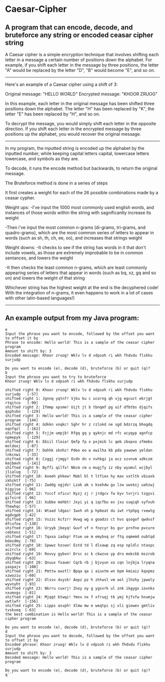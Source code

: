 # Caesar-Cipher
## A program that can encode, decode, and bruteforce any string or encoded ceasar cipher string




A Caesar cipher is a simple encryption technique that involves shifting each letter in a message a certain number of positions down the alphabet. For example, if you shift each letter in the message by three positions, the letter "A" would be replaced by the letter "D", "B" would become "E", and so on.

---
Here's an example of a Caesar cipher using a shift of 3:

Original message: "HELLO WORLD"
Encrypted message: "KHOOR ZRUOG"

In this example, each letter in the original message has been shifted three positions down the alphabet. The letter "H" has been replaced by "K", the letter "E" has been replaced by "H", and so on.

To decrypt the message, you would simply shift each letter in the opposite direction. If you shift each letter in the encrypted message by three positions up the alphabet, you would recover the original message.

---

In my program, the inputted string is encoded up the alphabet by the inputted number, while keeping capital letters capital, lowercase letters lowercase, and symbols as they are.

To decode, it runs the encode method but backwards, to return the original message.

The Bruteforce method is done in a series of steps

It first creates a weight for each of the 26 possible combinations made by a ceasar cypher.

Weight ups:
-I've input the 1000 most commonly used english words, and instances of those words within the string with sagnificantly increase its weight

-Then i've input the most common n-grams (di-grams, tri-grams, and quadro-grams), which are the most common series of letters to appear in words (such as sh, th, ch, ee, oo), and increases that strings weight

Weight downs:
-It checks to see if the string has words in it that don't include vowels, as those are extremely improbable to be in common sentances, and lowers the weight

-It then checks the least common n-grams, which are least commonly appearing series of letters that appear in words (such as bq, xz, gq and so on) and lowers the weight of that string

Whichever string has the highest weight at the end is the decyphered code! With the integration of n-grams, it even happens to work in a lot of cases with other latin-based languages!)


---

## An example output from my Java program:
```Do you want to encode (e), decode (d), bruteforce (b) or quit (q)?
e
Input the phrase you want to encode, followed by the offset you want to offset it by
Phrase to encode: Hello world! This is a sample of the ceasar cipher program
Amount to shift by: 3
Encoded message: Khoor zruog! Wklv lv d vdpsoh ri wkh fhdvdu flskhu surjudp

Do you want to encode (e), decode (d), bruteforce (b) or quit (q)?
b
Input the phrase you want to try to bruteforce
Khoor zruog! Wklv lv d vdpsoh ri wkh fhdvdu flskhu surjudp

shifted right 0: Khoor zruog! Wklv lv d vdpsoh ri wkh fhdvdu flskhu surjudp   [-57]
shifted right 1: Jgnnq yqtnf! Vjku ku c ucorng qh vjg egcuct ekrjgt rtqitco   [-99]
shifted right 2: Ifmmp xpsme! Uijt jt b tbnqmf pg uif dfbtbs djqifs qsphsbn   [-129]
shifted right 3: Hello world! This is a sample of the ceasar cipher program   [144]
shifted right 4: Gdkkn vnqkc! Sghr hr z rzlokd ne sgd bdzrzq bhogdq oqnfqzl   [-162]
shifted right 5: Fcjjm umpjb! Rfgq gq y qyknjc md rfc acyqyp agnfcp npmepyk   [-129]
shifted right 6: Ebiil tloia! Qefp fp x pxjmib lc qeb zbxpxo zfmebo moldoxj   [-87]
shifted right 7: Dahhk sknhz! Pdeo eo w owilha kb pda yawown yeldan lnkcnwi   [-33]
shifted right 8: Czggj rjmgy! Ocdn dn v nvhkgz ja ocz xzvnvm xdkczm kmjbmvh   [-141]
shifted right 9: Byffi qilfx! Nbcm cm u mugjfy iz nby wyumul wcjbyl jlialug   [-72]
shifted right 10: Axeeh phkew! Mabl bl t ltfiex hy max vxtltk vbiaxk ikhzktf  [-75]
shifted right 11: Zwddg ogjdv! Lzak ak s ksehdw gx lzw uwsksj uahzwj hjgyjse  [-96]
shifted right 12: Yvccf nficu! Kyzj zj r jrdgcv fw kyv tvrjri tzgyvi gifxird  [-96]
shifted right 13: Xubbe mehbt! Jxyi yi q iqcfbu ev jxu suqiqh syfxuh fhewhqc  [-57]
shifted right 14: Wtaad ldgas! Iwxh xh p hpbeat du iwt rtphpg rxewtg egdvgpb  [-42]
shifted right 15: Vszzc kcfzr! Hvwg wg o goadzs ct hvs qsogof qwdvsf dfcufoa  [-138]
shifted right 16: Uryyb jbeyq! Guvf vf n fnzcyr bs gur prnfne pvcure cebtenz  [-51]
shifted right 17: Tqxxa iadxp! Ftue ue m emybxq ar ftq oqmemd oubtqd bdasdmy  [-78]
shifted right 18: Spwwz hzcwo! Estd td l dlxawp zq esp npldlc ntaspc aczrclx  [-69]
shifted right 19: Rovvy gybvn! Drsc sc k ckwzvo yp dro mokckb mszrob zbyqbkw  [-63]
shifted right 20: Qnuux fxaum! Cqrb rb j bjvyun xo cqn lnjbja lryqna yaxpajv  [-108]
shifted right 21: Pmttw ewztl! Bpqa qa i aiuxtm wn bpm kmiaiz kqxpmz xzwoziu  [-60]
shifted right 22: Olssv dvysk! Aopz pz h zhtwsl vm aol jlhzhy jpwoly wyvnyht  [-93]
shifted right 23: Nkrru cuxrj! Znoy oy g ygsvrk ul znk ikgygx iovnkx vxumxgs  [-81]
shifted right 24: Mjqqt btwqi! Ymnx nx f xfruqj tk ymj hjfxfw hnumjw uwtlwfr  [-156]
shifted right 25: Lipps asvph! Xlmw mw e weqtpi sj xli giewev gmtliv tvskveq  [-63]
the best combination is Hello world! This is a sample of the ceasar cipher program

Do you want to encode (e), decode (d), bruteforce (b) or quit (q)?
d
Input the phrase you want to decode, followed by the offset you want to offset it by
Encoded phrase: Khoor zruog! Wklv lv d vdpsoh ri wkh fhdvdu flskhu surjudp
Amount to shift by: 3
Decoded message: Hello world! This is a sample of the ceasar cipher program

Do you want to encode (e), decode (d), bruteforce (b) or quit (q)?
q```


